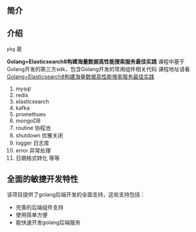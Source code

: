 
## 简介
## 介绍

`pkg` 是

**Golang+Elasticsearch8构建海量数据高性能搜索服务最佳实践** 课程中基于Golang开发的第三方sdk，包含Golang开发的常用组件相关代码
课程地址请看 [Golang+Elasticsearch8构建海量数据高性能搜索服务最佳实践](https://coding.imooc.com/class/579.html?mc_marking=bb86c9071ed9b7cf12612a2a85203372&mc_channel=hk)
1. mysql
2. redis
3. elasticsearch
4. kafka
5. promethues
6. mongoDB
7. routine 协程池
8. shutdown 优雅关闭
9. logger 日志库
10. error 异常处理
11. 日期格式转化
等等



## 全面的敏捷开发特性

该项目提供了golang后端开发的全面支持，这些支持包括：
* 完善的后端组件支持
* 使用简单方便
* 能快速开发golang后端服务
